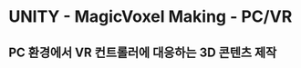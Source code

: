 UNITY - MagicVoxel Making - PC/VR
============
PC 환경에서 VR 컨트롤러에 대응하는 3D 콘텐츠 제작
------------------------------------
